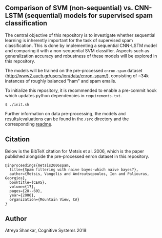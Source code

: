 ## Comparison of SVM (non-sequential) vs. CNN-LSTM (sequential) models for supervised spam classification

The central objective of this repository is to investigate whether sequential learning is inherently important for the task of supervised spam classification. This is done by implementing a sequential CNN-LSTM model and comparing it with a non-sequential SVM classifier. Aspects such as generalization accuracy and robustness of these models will be explored in this repository.

The models will be trained on the pre-processed `enron-spam` dataset (http://www2.aueb.gr/users/ion/data/enron-spam/), consisting of ~34k instances of roughly balanced "ham" and spam emails.

To initialize this repository, it is recommended to enable a pre-commit hook which updates python dependencies in `requirements.txt`.

```shell
$ ./init.sh
```

Further information on data pre-processing, the models and results/evaluations can be found in the `/src` directory and the corresponding [readme](/src/README.md).

## Citation

Below is the BibTeX citation for Metsis et al. 2006, which is the paper published alongside the pre-processed enron dataset in this repository.

```
@inproceedings{metsis2006spam,
  title={Spam filtering with naive bayes-which naive bayes?},
  author={Metsis, Vangelis and Androutsopoulos, Ion and Paliouras, Georgios},
  booktitle={CEAS},
  volume={17},
  pages={28--69},
  year={2006},
  organization={Mountain View, CA}
}
```

## Author

Atreya Shankar, Cognitive Systems 2018
